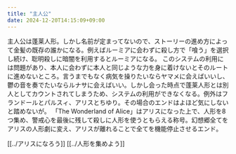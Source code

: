 ```yaml
---
title: "主人公"
date: 2024-12-20T14:15:09+09:00
---
```

主人公は蓬莱人形。しかし名前が定まってないので、ストーリーの進め方によって金髪の既存の誰かになる。例えばルーミアに会わずに殺し方で「喰う」を選択し続け、聡明殺しに暗闇を利用するとルーミアになる。
このシステムの利用には問題があり、本人に会わずに本人と同じような力を身に着けないとそのルートに進めないところ。言うまでもなく病気を操りたいならヤマメに会えばいいし、鬱の音を奏でたいならルナサに会えばいい。しかし会った時点で蓬莱人形とは別人としてカウントされてしまうため、システムの利用ができなくなる。例外はフランドールとパルスィ、アリスとちゆり。その場合のエンドはよほど気にしないと踏めないが。
「The Wonderland of Alice」はアリスになった上で、人形を8つ集め、警戒心を最後に残して殺しに人形を使うともらえる称号。幻想郷全てをアリスの人形劇に変え、アリスが離れることで全てを機能停止させるエンド。

[[../アリスになろう]]
[[../人形を集めよう]]
